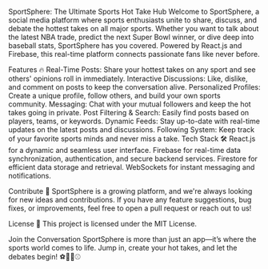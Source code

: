 SportSphere: The Ultimate Sports Hot Take Hub
Welcome to SportSphere, a social media platform where sports enthusiasts unite to share, discuss, and debate the hottest takes on all major sports. Whether you want to talk about the latest NBA trade, predict the next Super Bowl winner, or dive deep into baseball stats, SportSphere has you covered. Powered by React.js and Firebase, this real-time platform connects passionate fans like never before.


Features 🔥
Real-Time Posts: Share your hottest takes on any sport and see others' opinions roll in immediately.
Interactive Discussions: Like, dislike, and comment on posts to keep the conversation alive.
Personalized Profiles: Create a unique profile, follow others, and build your own sports community.
Messaging: Chat with your mutual followers and keep the hot takes going in private.
Post Filtering & Search: Easily find posts based on players, teams, or keywords.
Dynamic Feeds: Stay up-to-date with real-time updates on the latest posts and discussions.
Following System: Keep track of your favorite sports minds and never miss a take.
Tech Stack 🛠️
React.js for a dynamic and seamless user interface.
Firebase for real-time data synchronization, authentication, and secure backend services.
Firestore for efficient data storage and retrieval.
WebSockets for instant messaging and notifications.


Contribute 🤝
SportSphere is a growing platform, and we're always looking for new ideas and contributions. If you have any feature suggestions, bug fixes, or improvements, feel free to open a pull request or reach out to us!

License 📜
This project is licensed under the MIT License.

Join the Conversation
SportSphere is more than just an app—it’s where the sports world comes to life. Jump in, create your hot takes, and let the debates begin! ⚽🏀🏈⚾

